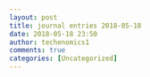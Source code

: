 ```yaml
---
layout: post
title: journal entries 2018-05-18
date: 2018-05-18 23:50
author: techenomics1
comments: true
categories: [Uncategorized]
---
```

